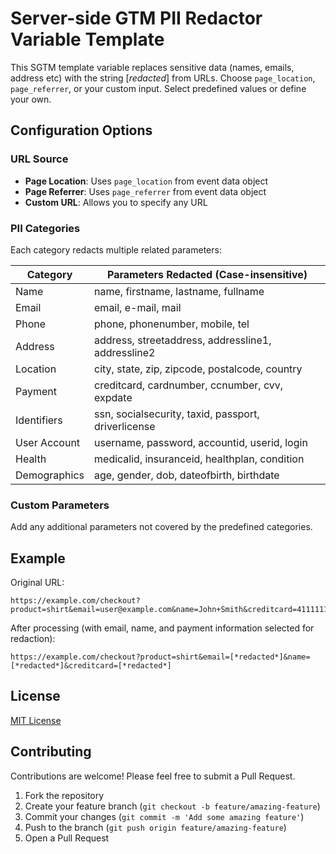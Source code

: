 # Server-side GTM PII Redactor Variable Template

This SGTM template variable replaces sensitive data (names, emails, address etc) with the string [*redacted*] from URLs. Choose `page_location`, `page_referrer`, or your custom input. Select predefined values or define your own.

## Configuration Options

### URL Source

- **Page Location**: Uses `page_location` from event data object
- **Page Referrer**: Uses `page_referrer` from event data object
- **Custom URL**: Allows you to specify any URL

### PII Categories

Each category redacts multiple related parameters:

| Category     | Parameters Redacted (Case-insensitive)              |
| ------------ | --------------------------------------------------- |
| Name         | name, firstname, lastname, fullname                 |
| Email        | email, e-mail, mail                                 |
| Phone        | phone, phonenumber, mobile, tel                     |
| Address      | address, streetaddress, addressline1, addressline2  |
| Location     | city, state, zip, zipcode, postalcode, country      |
| Payment      | creditcard, cardnumber, ccnumber, cvv, expdate      |
| Identifiers  | ssn, socialsecurity, taxid, passport, driverlicense |
| User Account | username, password, accountid, userid, login        |
| Health       | medicalid, insuranceid, healthplan, condition       |
| Demographics | age, gender, dob, dateofbirth, birthdate            |

### Custom Parameters

Add any additional parameters not covered by the predefined categories.

## Example

Original URL:

```
https://example.com/checkout?product=shirt&email=user@example.com&name=John+Smith&creditcard=4111111111111111
```

After processing (with email, name, and payment information selected for redaction):

```
https://example.com/checkout?product=shirt&email=[*redacted*]&name=[*redacted*]&creditcard=[*redacted*]
```

## License

[MIT License](LICENSE)

## Contributing

Contributions are welcome! Please feel free to submit a Pull Request.

1. Fork the repository
2. Create your feature branch (`git checkout -b feature/amazing-feature`)
3. Commit your changes (`git commit -m 'Add some amazing feature'`)
4. Push to the branch (`git push origin feature/amazing-feature`)
5. Open a Pull Request
